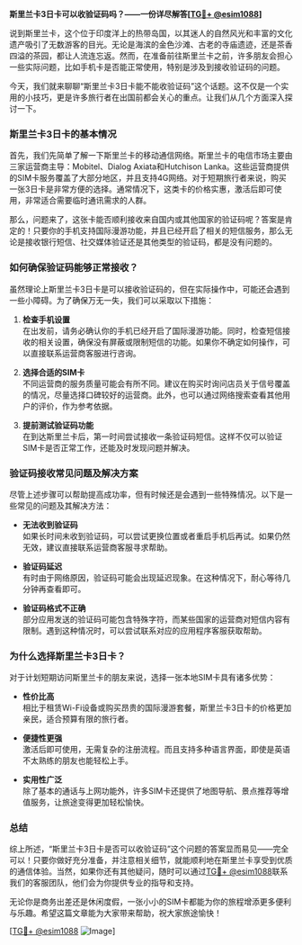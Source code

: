 **斯里兰卡3日卡可以收验证码吗？——一份详尽解答[[TG💪+ @esim1088](https://t.me/s/esim1088)]**

说到斯里兰卡，这个位于印度洋上的热带岛国，以其迷人的自然风光和丰富的文化遗产吸引了无数游客的目光。无论是海滨的金色沙滩、古老的寺庙遗迹，还是茶香四溢的茶园，都让人流连忘返。然而，在准备前往斯里兰卡之前，许多朋友会担心一些实际问题，比如手机卡是否能正常使用，特别是涉及到接收验证码的问题。

今天，我们就来聊聊“斯里兰卡3日卡能不能收验证码”这个话题。这不仅是一个实用的小技巧，更是许多旅行者在出国前都会关心的重点。让我们从几个方面深入探讨一下。

### 斯里兰卡3日卡的基本情况

首先，我们先简单了解一下斯里兰卡的移动通信网络。斯里兰卡的电信市场主要由三家运营商主导：Mobitel、Dialog Axiata和Hutchison Lanka。这些运营商提供的SIM卡服务覆盖了大部分地区，并且支持4G网络。对于短期旅行者来说，购买一张3日卡是非常方便的选择。通常情况下，这类卡的价格实惠，激活后即可使用，非常适合需要临时通讯需求的人群。

那么，问题来了，这张卡能否顺利接收来自国内或其他国家的验证码呢？答案是肯定的！只要你的手机支持国际漫游功能，并且已经开启了相关的短信服务，那么无论是接收银行短信、社交媒体验证还是其他类型的验证码，都是没有问题的。

### 如何确保验证码能够正常接收？

虽然理论上斯里兰卡3日卡是可以接收验证码的，但在实际操作中，可能还会遇到一些小障碍。为了确保万无一失，我们可以采取以下措施：

1. **检查手机设置**  
   在出发前，请务必确认你的手机已经开启了国际漫游功能。同时，检查短信接收的相关设置，确保没有屏蔽或限制短信的功能。如果你不确定如何操作，可以直接联系运营商客服进行咨询。

2. **选择合适的SIM卡**  
   不同运营商的服务质量可能会有所不同。建议在购买时询问店员关于信号覆盖的情况，尽量选择口碑较好的运营商。此外，也可以通过网络搜索查看其他用户的评价，作为参考依据。

3. **提前测试验证码功能**  
   在到达斯里兰卡后，第一时间尝试接收一条验证码短信。这样不仅可以验证SIM卡是否正常工作，还能及时发现问题并解决。

### 验证码接收常见问题及解决方案

尽管上述步骤可以帮助提高成功率，但有时候还是会遇到一些特殊情况。以下是一些常见的问题及其解决方法：

- **无法收到验证码**  
  如果长时间未收到验证码，可以尝试更换位置或者重启手机后再试。如果仍然无效，建议直接联系运营商客服寻求帮助。

- **验证码延迟**  
  有时由于网络原因，验证码可能会出现延迟现象。在这种情况下，耐心等待几分钟再查看即可。

- **验证码格式不正确**  
  部分应用发送的验证码可能包含特殊字符，而某些国家的运营商对短信内容有限制。遇到这种情况时，可以尝试联系对应的应用程序客服获取帮助。

### 为什么选择斯里兰卡3日卡？

对于计划短期访问斯里兰卡的朋友来说，选择一张本地SIM卡具有诸多优势：

- **性价比高**  
  相比于租赁Wi-Fi设备或购买昂贵的国际漫游套餐，斯里兰卡3日卡的价格更加亲民，适合预算有限的旅行者。

- **便捷性更强**  
  激活后即可使用，无需复杂的注册流程。而且支持多种语言界面，即使是英语不太熟练的朋友也能轻松上手。

- **实用性广泛**  
  除了基本的通话与上网功能外，许多SIM卡还提供了地图导航、景点推荐等增值服务，让旅途变得更加轻松愉快。

### 总结

综上所述，“斯里兰卡3日卡是否可以收验证码”这个问题的答案显而易见——完全可以！只要你做好充分准备，并注意相关细节，就能顺利地在斯里兰卡享受到优质的通信体验。当然，如果你还有其他疑问，随时可以通过[TG💪+ @esim1088](https://t.me/s/esim1088)联系我们的客服团队，他们会为你提供专业的指导和支持。

无论你是商务出差还是休闲度假，一张小小的SIM卡都能为你的旅程增添更多便利与乐趣。希望这篇文章能为大家带来帮助，祝大家旅途愉快！

[[TG💪+ @esim1088](https://t.me/s/esim1088) ![Image](https://i.postimg.cc/4NQfJmqS/Snipaste-2025-05-13-00-14-12.png)]